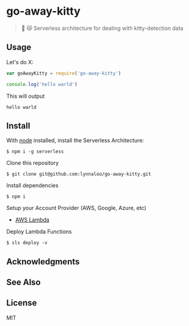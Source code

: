 # go-away-kitty

> :feet: :crying_cat_face: Serverless architecture for dealing with kitty-detection data

## Usage

Let's do X:

```js
var goAwayKitty = require('go-away-kitty')

console.log('hello warld')
```

This will output

```
hello warld
```

## Install

With [node](https://nodejs.org/) installed, install the Serverless Architecture:

```
$ npm i -g serverless
```

Clone this repository

```
$ git clone git@github.com:lynnaloo/go-away-kitty.git
```

Install dependencies

```
$ npm i
```

Setup your Account Provider (AWS, Google, Azure, etc)

*   [AWS Lambda](https://serverless.com/framework/docs/providers/aws/setup)

Deploy Lambda Functions

```
$ sls deploy -v
```

## Acknowledgments

## See Also

## License

MIT
